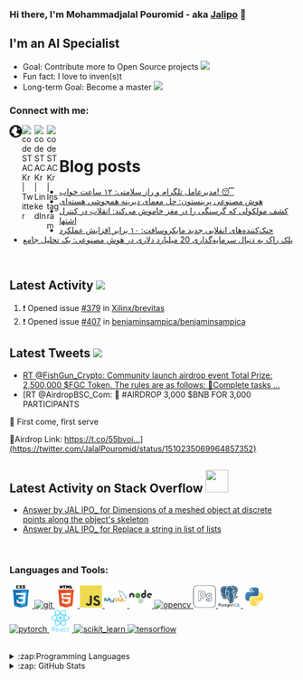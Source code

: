 ### Hi there, I'm Mohammadjalal Pouromid - aka [Jalipo][website] 👋
## I'm an AI Specialist

 
- Goal: Contribute more to Open Source projects <img src="https://media.giphy.com/media/WUlplcMpOCEmTGBtBW/giphy.gif" width="30">
- Fun fact: I love to inven(s)t
- Long-term Goal: Become a master <img src="https://media.giphy.com/media/BMyEGC1ZzwS6W2cc5n/giphy.gif"  width="30" >

### Connect with me:

[<img align="left" alt="codeSTACKr.com" width="22px" src="https://raw.githubusercontent.com/iconic/open-iconic/master/svg/globe.svg" />][website]
[<img align="left" alt="codeSTACKr | Twitter" width="22px" src="https://cdn.jsdelivr.net/npm/simple-icons@v3/icons/twitter.svg" />][twitter]
[<img align="left" alt="codeSTACKr | LinkedIn" width="22px" src="https://cdn.jsdelivr.net/npm/simple-icons@v3/icons/linkedin.svg" />][linkedin]
[<img align="left" alt="codeSTACKr | Instagram" width="22px" src="https://cdn.jsdelivr.net/npm/simple-icons@v3/icons/instagram.svg" />][instagram]

<br />

# Blog posts
<!-- BLOG-POST-LIST:START -->
- [مدیرعامل تلگرام و راز سلامتی: ۱۲ ساعت خواب! 😴](https://cyberuni.ir/blog/%D9%85%D8%AF%DB%8C%D8%B1%D8%B9%D8%A7%D9%85%D9%84-%D8%AA%D9%84%DA%AF%D8%B1%D8%A7%D9%85-%D9%88-%D8%B1%D8%A7%D8%B2-%D8%B3%D9%84%D8%A7%D9%85%D8%AA%DB%8C-%DB%B1%DB%B2-%D8%B3%D8%A7%D8%B9%D8%AA-%D8%AE%D9%88%D8%A7%D8%A8/)
- [هوش مصنوعی پرینستون: حل معمای دیرینه همجوشی هسته‌ای](https://cyberuni.ir/blog/%D9%87%D9%88%D8%B4-%D9%85%D8%B5%D9%86%D9%88%D8%B9%DB%8C-%D9%BE%D8%B1%DB%8C%D9%86%D8%B3%D8%AA%D9%88%D9%86-%D8%AD%D9%84-%D9%85%D8%B9%D9%85%D8%A7%DB%8C-%D8%AF%DB%8C%D8%B1%DB%8C%D9%86%D9%87-%D9%87%D9%85%D8%AC%D9%88%D8%B4%DB%8C-%D9%87%D8%B3%D8%AA%D9%87%D8%A7%DB%8C/)
- [کشف مولکولی که گرسنگی را در مغز خاموش می‌کند: انقلاب در کنترل اشتها](https://cyberuni.ir/blog/%DA%A9%D8%B4%D9%81-%D9%85%D9%88%D9%84%DA%A9%D9%88%D9%84%DB%8C-%DA%A9%D9%87-%DA%AF%D8%B1%D8%B3%D9%86%DA%AF%DB%8C-%D8%B1%D8%A7-%D8%AF%D8%B1-%D9%85%D8%BA%D8%B2-%D8%AE%D8%A7%D9%85%D9%88%D8%B4-%D9%85%DB%8C%DA%A9%D9%86%D8%AF-%D8%A7%D9%86%D9%82%D9%84%D8%A7%D8%A8-%D8%AF%D8%B1-%DA%A9%D9%86%D8%AA%D8%B1%D9%84-%D8%A7%D8%B4%D8%AA%D9%87%D8%A7/)
- [خنک‌کننده‌های انقلابی جدید مایکروسافت: ۱۰ برابر افزایش عملکرد](https://cyberuni.ir/blog/%D8%AE%D9%86%DA%A9%DA%A9%D9%86%D9%86%D8%AF%D9%87%D9%87%D8%A7%DB%8C-%D8%A7%D9%86%D9%82%D9%84%D8%A7%D8%A8%DB%8C-%D8%AC%D8%AF%DB%8C%D8%AF-%D9%85%D8%A7%DB%8C%DA%A9%D8%B1%D9%88%D8%B3%D8%A7%D9%81%D8%AA-%DB%B1%DB%B0-%D8%A8%D8%B1%D8%A7%D8%A8%D8%B1-%D8%A7%D9%81%D8%B2%D8%A7%DB%8C%D8%B4-%D8%B9%D9%85%D9%84%DA%A9%D8%B1%D8%AF-%D9%88-%D8%AF%DA%AF%D8%B1%DA%AF%D9%88%D9%86%DB%8C-%D8%AF%D8%B1-%D9%81%D9%86%D8%A7%D9%88%D8%B1%DB%8C-%D8%AE%D9%86%DA%A9%DA%A9%D9%86%D9%86%D8%AF%D9%87/)
- [بلک راک به دنبال سرمایه‌گذاری 20 میلیارد دلاری در هوش مصنوعی: یک تحلیل جامع](https://cyberuni.ir/blog/%D8%A8%D9%84%DA%A9-%D8%B1%D8%A7%DA%A9-%D8%A8%D9%87-%D8%AF%D9%86%D8%A8%D8%A7%D9%84-%D8%B3%D8%B1%D9%85%D8%A7%DB%8C%D9%87%DA%AF%D8%B0%D8%A7%D8%B1%DB%8C-20-%D9%85%DB%8C%D9%84%DB%8C%D8%A7%D8%B1%D8%AF-%D8%AF%D9%84%D8%A7%D8%B1%DB%8C-%D8%AF%D8%B1-%D9%87%D9%88%D8%B4-%D9%85%D8%B5%D9%86%D9%88%D8%B9%DB%8C-%DB%8C%DA%A9-%D8%AA%D8%AD%D9%84%DB%8C%D9%84-%D8%AC%D8%A7%D9%85%D8%B9/)
<!-- BLOG-POST-LIST:END -->


<br/>

## Latest Activity <img src="https://raw.githubusercontent.com/innng/innng/master/assets/kyubey.gif" width="80"> 
<!--START_SECTION:activity-->
1. ❗️ Opened issue [#379](https://github.com/Xilinx/brevitas/issues/379) in [Xilinx/brevitas](https://github.com/Xilinx/brevitas)
2. ❗️ Opened issue [#407](https://github.com/benjaminsampica/benjaminsampica/issues/407) in [benjaminsampica/benjaminsampica](https://github.com/benjaminsampica/benjaminsampica)
<!--END_SECTION:activity-->


## Latest Tweets <img src="https://media.giphy.com/media/26BRxIdjE82KNmVJm/giphy.gif" width="30"> 

<!-- TWITTER:START -->
- [RT @FishGun_Crypto: Community launch airdrop event
Total Prize: 2,500,000 $FGC Token. The rules are as follows:
🐡Complete tasks ...](https://twitter.com/JalalPouromid/status/1510434904487743493)
- [RT @AirdropBSC_Com: 🎁 #AIRDROP 3,000 $BNB FOR 3,000 PARTICIPANTS 

🎁 First come, first serve

🔗Airdrop Link: https://t.co/55bvoi...](https://twitter.com/JalalPouromid/status/1510235069964857352)
<!-- TWITTER:END -->

## Latest Activity on Stack Overflow  <img src="https://media.giphy.com/media/ule4vhcY1xEKQ/giphy.gif" height="40" width = '40'> 

<!-- STACKOVERFLOW:START -->
- [Answer by JAL IPO_ for Dimensions of a meshed object at discrete points along the object&#39;s skeleton](https://stackoverflow.com/questions/79000040/dimensions-of-a-meshed-object-at-discrete-points-along-the-objects-skeleton/79051975#79051975)
- [Answer by JAL IPO_ for Replace a string in list of lists](https://stackoverflow.com/questions/13781828/replace-a-string-in-list-of-lists/75055822#75055822)
<!-- STACKOVERFLOW:END -->

<br/>

  <h3 align="left">Languages and Tools:</h3>
<p align="left"> <a href="https://www.w3schools.com/css/" target="_blank"> <img src="https://raw.githubusercontent.com/devicons/devicon/master/icons/css3/css3-original-wordmark.svg" alt="css3" width="40" height="40"/> </a> <a href="https://git-scm.com/" target="_blank"> <img src="https://www.vectorlogo.zone/logos/git-scm/git-scm-icon.svg" alt="git" width="40" height="40"/> </a> <a href="https://www.w3.org/html/" target="_blank"> <img src="https://raw.githubusercontent.com/devicons/devicon/master/icons/html5/html5-original-wordmark.svg" alt="html5" width="40" height="40"/> </a> <a href="https://developer.mozilla.org/en-US/docs/Web/JavaScript" target="_blank"> <img src="https://raw.githubusercontent.com/devicons/devicon/master/icons/javascript/javascript-original.svg" alt="javascript" width="40" height="40"/> </a> <a href="https://www.mysql.com/" target="_blank"> <img src="https://raw.githubusercontent.com/devicons/devicon/master/icons/mysql/mysql-original-wordmark.svg" alt="mysql" width="40" height="40"/> </a> <a href="https://nodejs.org" target="_blank"> <img src="https://raw.githubusercontent.com/devicons/devicon/master/icons/nodejs/nodejs-original-wordmark.svg" alt="nodejs" width="40" height="40"/> </a> <a href="https://opencv.org/" target="_blank"> <img src="https://www.vectorlogo.zone/logos/opencv/opencv-icon.svg" alt="opencv" width="40" height="40"/> </a> <a href="https://www.photoshop.com/en" target="_blank"> <img src="https://raw.githubusercontent.com/devicons/devicon/master/icons/photoshop/photoshop-line.svg" alt="photoshop" width="40" height="40"/> </a> <a href="https://www.postgresql.org" target="_blank"> <img src="https://raw.githubusercontent.com/devicons/devicon/master/icons/postgresql/postgresql-original-wordmark.svg" alt="postgresql" width="40" height="40"/> </a> <a href="https://www.python.org" target="_blank"> <img src="https://raw.githubusercontent.com/devicons/devicon/master/icons/python/python-original.svg" alt="python" width="40" height="40"/> </a> <a href="https://pytorch.org/" target="_blank"> <img src="https://www.vectorlogo.zone/logos/pytorch/pytorch-icon.svg" alt="pytorch" width="40" height="40"/> </a> <a href="https://reactjs.org/" target="_blank"> <img src="https://raw.githubusercontent.com/devicons/devicon/master/icons/react/react-original-wordmark.svg" alt="react" width="40" height="40"/> </a> <a href="https://scikit-learn.org/" target="_blank"> <img src="https://upload.wikimedia.org/wikipedia/commons/0/05/Scikit_learn_logo_small.svg" alt="scikit_learn" width="40" height="40"/> </a> <a href="https://www.tensorflow.org" target="_blank"> <img src="https://www.vectorlogo.zone/logos/tensorflow/tensorflow-icon.svg" alt="tensorflow" width="40" height="40"/> </a> </p>

<br/>



<details>
  <summary>:zap:Programming Languages</summary>

  [![Top Langs](https://github-readme-stats.vercel.app/api/top-langs/?username=iamjalipo)](https://github.com/anuraghazra/github-readme-stats)

</details>

<details>
  <summary>:zap: GitHub Stats</summary>

  <img align="left" alt="jalipo" src="https://github-readme-stats.codestackr.vercel.app/api?username=iamjalipo&theme=vue&show_icons=true&hide_border=true" />

</details>




[website]: https://iamjalipo.github.io/
[twitter]: https://twitter.com/JalalPouromid
[instagram]: https://www.instagram.com/jalipo_/
[linkedin]: https://www.linkedin.com/in/mohammadjalal-pouromid-9568901b0


